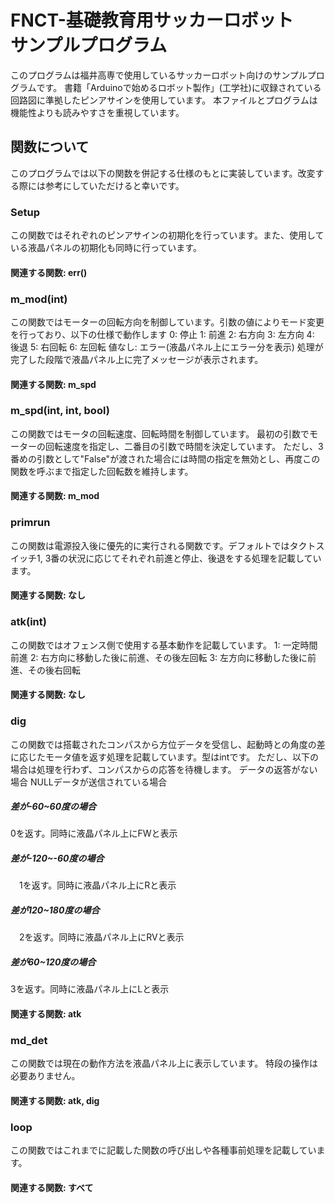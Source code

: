 # FNCT-基礎教育用サッカーロボット　サンプルプログラム
このプログラムは福井高専で使用しているサッカーロボット向けのサンプルプログラムです。
書籍「Arduinoで始めるロボット製作」(工学社)に収録されている回路図に準拠したピンアサインを使用しています。
本ファイルとプログラムは機能性よりも読みやすさを重視しています。

## 関数について
このプログラムでは以下の関数を併記する仕様のもとに実装しています。改変する際には参考にしていただけると幸いです。
### Setup
 この関数ではそれぞれのピンアサインの初期化を行っています。また、使用している液晶パネルの初期化も同時に行っています。
#### 関連する関数: err()

### m_mod(int)
この関数ではモーターの回転方向を制御しています。引数の値によりモード変更を行っており、以下の仕様で動作します
0: 停止
1: 前進
2: 右方向
3: 左方向
4: 後退
5: 右回転
6: 左回転
値なし: エラー(液晶パネル上にエラー分を表示)
処理が完了した段階で液晶パネル上に完了メッセージが表示されます。
#### 関連する関数: m_spd

### m_spd(int, int, bool)
この関数ではモータの回転速度、回転時間を制御しています。
最初の引数でモーターの回転速度を指定し、二番目の引数で時間を決定しています。
ただし、3番めの引数として"False"が渡された場合には時間の指定を無効とし、再度この関数を呼ぶまで指定した回転数を維持します。
#### 関連する関数: m_mod

### primrun
  この関数は電源投入後に優先的に実行される関数です。デフォルトではタクトスイッチ1, 3番の状況に応じてそれぞれ前進と停止、後退をする処理を記載しています。

#### 関連する関数: なし

### atk(int)
この関数ではオフェンス側で使用する基本動作を記載しています。
1: 一定時間前進
2: 右方向に移動した後に前進、その後左回転
3: 左方向に移動した後に前進、その後右回転
#### 関連する関数: なし

### dig
  この関数では搭載されたコンパスから方位データを受信し、起動時との角度の差に応じたモータ値を返す処理を記載しています。型はintです。
  ただし、以下の場合は処理を行わず、コンパスからの応答を待機します。
    データの返答がない場合
    NULLデータが送信されている場合
##### 差が-60~60度の場合
  0を返す。同時に液晶パネル上にFWと表示
##### 差が-120~-60度の場合
　1を返す。同時に液晶パネル上にRと表示
##### 差が120~180度の場合
　2を返す。同時に液晶パネル上にRVと表示
##### 差が60~120度の場合
  3を返す。同時に液晶パネル上にLと表示

#### 関連する関数: atk

### md_det
この関数では現在の動作方法を液晶パネル上に表示しています。
特段の操作は必要ありません。
#### 関連する関数: atk, dig

### loop
この関数ではこれまでに記載した関数の呼び出しや各種事前処理を記載しています。
#### 関連する関数: すべて
